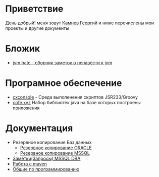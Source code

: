 Приветствие
======================

День добрый! меня зовут [Камнев Георгий](mailto:nt.gocha@gmail.com) и ниже перечислены мои проекты и другие документы

Бложик
===========

- [jvm hate - сборник заметок о ненавести к jvm](itdocs/jvm-hate/)


Програмное обеспечение
======================

* [cxconsole](cxconsole/key-features.md) - Среда выполенения скриптов JSR233/Groovy
* [cofe.xyz](code/index.md) Набор библиотек java на базе которых построены приложения

Документация
============

* Резервное копирование Баз данных
  * [Резервное копирование ORACLE](itdocs/ora-backup.md)
  * [Резервное копирование MSSQL](itdocs/mssql-emc-networker.md)
* [Заметки(Запросы) MSSQL DBA](itdocs/mssql-tips.md)
* [Работа с maven](itdocs/maven/readme.md)
* [Общие по программированию](itdocs/code-skill)

